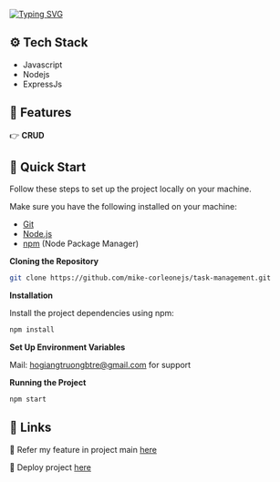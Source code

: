 <a href="https://git.io/typing-svg"><img src="https://readme-typing-svg.herokuapp.com?font=&weight=700&size=25&pause=1000&random=false&width=435&lines=Project+Task+Management" alt="Typing SVG" /></a>

## <a name="tech-stack">⚙️ Tech Stack</a>
- Javascript
- Nodejs
- ExpressJs

## <a name="features">🔋 Features</a>
👉 **CRUD**

## <a name="quick-start">🤸 Quick Start</a>

Follow these steps to set up the project locally on your machine.


Make sure you have the following installed on your machine:

- [Git](https://git-scm.com/)
- [Node.js](https://nodejs.org/en)
- [npm](https://www.npmjs.com/) (Node Package Manager)

**Cloning the Repository**
```bash
git clone https://github.com/mike-corleonejs/task-management.git
```
**Installation**

Install the project dependencies using npm:

```bash
npm install
```

**Set Up Environment Variables**

Mail: hogiangtruongbtre@gmail.com for support

**Running the Project**

```bash
npm start
```

## <a name="links">🔗 Links</a>

🔭 Refer my feature in project main [here](https://docs.google.com/spreadsheets/d/19bPK6oyP4AvDAFTD7q4FnE9KG610OlXtXOYcM3-TveA/edit?usp=sharing)

🔭 Deploy project [here](https://hgt-1.vercel.app/)

